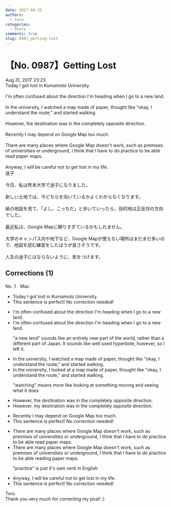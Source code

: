 ```yaml
---
date: 2017-08-31
authors:
  - toru
categories:
  - Diary
comments: true
slug: 0987_getting-lost
---
```


# 【No. 0987】Getting Lost
<div class="date">Aug 31, 2017 23:23</div>
<div id="post"><div id="body_show_ori">
Today I got lost in Kumamoto University.<br/><br/>I'm often confused about the direction I'm heading when I go to a new land.<br/><br/>In the university, I watched a map made of paper, thought like "okay, I understand the route," and started walking.<br/><br/>However, the destination was in the completely opposite direction.<br/><br/>Recently I may depend on Google Map too much.<br/><br/>There are many places where Google Map doesn't work, such as premises of universities or underground, I think that I have to do practice to be able read paper maps.<br/><br/>Anyway, I will be careful not to get lost in my life.
</div></div>

<!-- more -->

<div id="post_ja"><div id="body_show_mo">
迷子<br/><br/>今日、私は熊本大学で迷子になりました。<br/><br/>新しい土地では、今どちらを向いているかよくわからなくなります。<br/><br/>紙の地図を見て、「よし、こっちだ」と歩いていったら、目的地は正反対の方向でした。<br/><br/>最近私は、Google Mapに頼りすぎているかもしれません。<br/><br/>大学のキャンパス内や地下など、Google Mapが使えない場所はまだまだ多いので、地図を読む練習をしたほうが良さそうです。<br/><br/>人生の迷子にはならないように、気をつけます。
</div></div>

## Corrections (1)
<div id="block"><div class="first_name"> No. 1　<span class="just_name">Mac</span></div><div id="block2">
<ul class="correction_field">
<li class="incorrect">Today I got lost in Kumamoto University.</li>
<li class="corrected perfect">This sentence is perfect! No correction needed!</li>
</ul>
<ul class="correction_field">
<li class="incorrect">I'm often confused about the direction I'm heading when I go to a new land.</li>
<li class="corrected correct">
I'm often confused about the direction I'm heading when I go to a new land.
<p class="correction_comment">"a new land" sounds like an entirely new part of the world, rather than a different part of Japan. It sounds like well used hyperbole, however, so I left it.</p>
</li>
</ul>
<ul class="correction_field">
<li class="incorrect">In the university, I watched a map made of paper, thought like "okay, I understand the route," and started walking.</li>
<li class="corrected correct">
In the university, I<span class="f_red"> looked at</span> a map made of paper, thought like "okay, I understand the route," and started walking.
<p class="correction_comment">"watching" means more like looking at something moving and seeing what it does</p>
</li>
</ul>
<ul class="correction_field">
<li class="incorrect">However, the destination was in the completely opposite direction.</li>
<li class="corrected correct">
However, <span class="f_red">my </span>destination was in the completely opposite direction.
</li>
</ul>
<ul class="correction_field">
<li class="incorrect">Recently I may depend on Google Map too much.</li>
<li class="corrected perfect">This sentence is perfect! No correction needed!</li>
</ul>
<ul class="correction_field">
<li class="incorrect">There are many places where Google Map doesn't work, such as premises of universities or underground, I think that I have to do practice to be able read paper maps.</li>
<li class="corrected correct">
There are many places where Google Map doesn't work, such as premises of universities or underground, I think that I have to <span class="sline">do </span>practice<span class="sline"> to be able </span>read<span class="f_red">ing</span> paper maps.
<p class="correction_comment">"practice" is just it's own verb in English</p>
</li>
</ul>
<ul class="correction_field">
<li class="incorrect">Anyway, I will be careful not to get lost in my life.</li>
<li class="corrected perfect">This sentence is perfect! No correction needed!</li>
</ul>
</div><div class="name"><span class="just_name">Toru</span><br>
Thank you very much for correcting my post! :)
</div>
</div>
